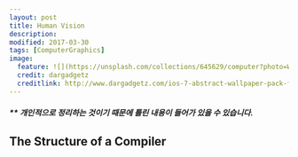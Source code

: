 ```yaml
---
layout: post
title: Human Vision
description:
modified: 2017-03-30
tags: [ComputerGraphics]
image:
  feature: ![](https://unsplash.com/collections/645629/computer?photo=WB3ujiKLJwQ)
  credit: dargadgetz
  creditlink: http://www.dargadgetz.com/ios-7-abstract-wallpaper-pack-for-iphone-5-and-ipod-touch-retina/
---
```

##### ** 개인적으로 정리하는 것이기 때문에 틀린 내용이 들어가 있을 수 있습니다.

## The Structure of a Compiler
